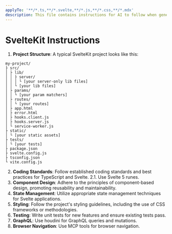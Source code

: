 ```yaml
---
applyTo: '**/*.ts,**/*.svelte,**/*.js,**/*.css,**/*.mdx'
description: This file contains instructions for AI to follow when generating or reviewing TypeScript code in a Svelte project. It includes guidelines on project structure, coding standards, component design, state management, styling, testing, and documentation. The AI should ensure that the generated code adheres to these guidelines and is consistent with the project's architecture.
---
```

# SvelteKit Instructions

1. **Project Structure**: A typical SvelteKit project looks like this:

```
my-project/
├ src/
│ ├ lib/
│ │ ├ server/
│ │ │ └ [your server-only lib files]
│ │ └ [your lib files]
│ ├ params/
│ │ └ [your param matchers]
│ ├ routes/
│ │ └ [your routes]
│ ├ app.html
│ ├ error.html
│ ├ hooks.client.js
│ ├ hooks.server.js
│ └ service-worker.js
├ static/
│ └ [your static assets]
├ tests/
│ └ [your tests]
├ package.json
├ svelte.config.js
├ tsconfig.json
└ vite.config.js
```
2. **Coding Standards**: Follow established coding standards and best practices for TypeScript and Svelte.
   2.1. Use Svelte 5 runes.
3. **Component Design**: Adhere to the principles of component-based design, promoting reusability and maintainability.
4. **State Management**: Utilize appropriate state management techniques for Svelte applications.
5. **Styling**: Follow the project's styling guidelines, including the use of CSS frameworks or methodologies.
6. **Testing**: Write unit tests for new features and ensure existing tests pass.
7. **GraphQL**: Use houdini for GraphQL queries and mutations.
8. **Browser Navigation**: Use MCP tools for browser navigation.
